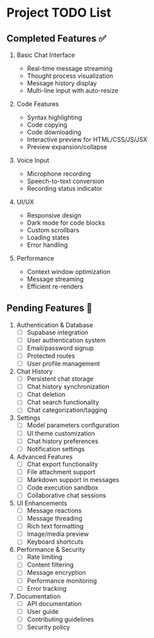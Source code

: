 # Project TODO List

## Completed Features ✅

1. Basic Chat Interface
   - Real-time message streaming
   - Thought process visualization
   - Message history display
   - Multi-line input with auto-resize

2. Code Features
   - Syntax highlighting
   - Code copying
   - Code downloading
   - Interactive preview for HTML/CSS/JS/JSX
   - Preview expansion/collapse

3. Voice Input
   - Microphone recording
   - Speech-to-text conversion
   - Recording status indicator

4. UI/UX
   - Responsive design
   - Dark mode for code blocks
   - Custom scrollbars
   - Loading states
   - Error handling

5. Performance
   - Context window optimization
   - Message streaming
   - Efficient re-renders

## Pending Features 🚀

1. Authentication & Database
   - [ ] Supabase integration
   - [ ] User authentication system
   - [ ] Email/password signup
   - [ ] Protected routes
   - [ ] User profile management

2. Chat History
   - [ ] Persistent chat storage
   - [ ] Chat history synchronization
   - [ ] Chat deletion
   - [ ] Chat search functionality
   - [ ] Chat categorization/tagging

3. Settings
   - [ ] Model parameters configuration
   - [ ] UI theme customization
   - [ ] Chat history preferences
   - [ ] Notification settings

4. Advanced Features
   - [ ] Chat export functionality
   - [ ] File attachment support
   - [ ] Markdown support in messages
   - [ ] Code execution sandbox
   - [ ] Collaborative chat sessions

5. UI Enhancements
   - [ ] Message reactions
   - [ ] Message threading
   - [ ] Rich text formatting
   - [ ] Image/media preview
   - [ ] Keyboard shortcuts

6. Performance & Security
   - [ ] Rate limiting
   - [ ] Content filtering
   - [ ] Message encryption
   - [ ] Performance monitoring
   - [ ] Error tracking

7. Documentation
   - [ ] API documentation
   - [ ] User guide
   - [ ] Contributing guidelines
   - [ ] Security policy